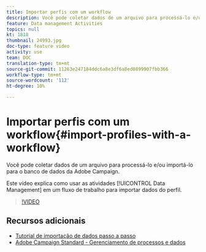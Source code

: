 ```yaml
---
title: Importar perfis com um workflow
description: Você pode coletar dados de um arquivo para processá-lo e/ou importá-lo para o banco de dados da Adobe Campaign. Este vídeo explica como importar dados do perfil usando um fluxo de trabalho.
feature: Data management Activities
topics: null
kt: 1818
thumbnail: 24993.jpg
doc-type: feature video
activity: use
team: DOC
translation-type: tm+mt
source-git-commit: 11263e247184ddc6a8e3df6a8ed0899907fbb366
workflow-type: tm+mt
source-wordcount: '112'
ht-degree: 10%

---
```



# Importar perfis com um workflow{#import-profiles-with-a-workflow}

Você pode coletar dados de um arquivo para processá-lo e/ou importá-lo para o banco de dados da Adobe Campaign.

Este vídeo explica como usar as atividades [!UICONTROL Data Management] em um fluxo de trabalho para importar dados do perfil.

>[!VIDEO](https://video.tv.adobe.com/v/24993?quality=12)

## Recursos adicionais

* [Tutorial de importação de dados passo a passo](https://docs.adobe.com/content/help/en/campaign-standard/using/managing-processes-and-data/workflow-general-operation/importing-data.html#example--import-workflow-template)
* [Adobe Campaign Standard - Gerenciamento de processos e dados](https://docs.adobe.com/content/help/en/campaign-standard/using/managing-processes-and-data/about-workflows-and-data-management/discovering-workflows.html)
